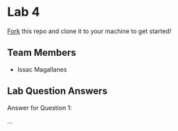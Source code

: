 # Lab 4
[Fork](https://docs.github.com/en/get-started/quickstart/fork-a-repo) this repo and clone it to your machine to get started!

## Team Members
- Issac Magallanes

## Lab Question Answers

Answer for Question 1: 

...